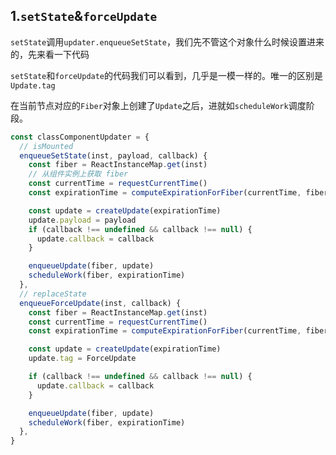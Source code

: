 ## 1.`setState`&`forceUpdate`

`setState`调用`updater.enqueueSetState`，我们先不管这个对象什么时候设置进来的，先来看一下代码

`setState`和`forceUpdate`的代码我们可以看到，几乎是一模一样的。唯一的区别是`Update.tag`

在当前节点对应的`Fiber`对象上创建了`Update`之后，进就如`scheduleWork`调度阶段。

```js
const classComponentUpdater = {
  // isMounted
  enqueueSetState(inst, payload, callback) {
    const fiber = ReactInstanceMap.get(inst)
    // 从组件实例上获取 fiber
    const currentTime = requestCurrentTime()
    const expirationTime = computeExpirationForFiber(currentTime, fiber)

    const update = createUpdate(expirationTime)
    update.payload = payload
    if (callback !== undefined && callback !== null) {
      update.callback = callback
    }

    enqueueUpdate(fiber, update)
    scheduleWork(fiber, expirationTime)
  },
  // replaceState
  enqueueForceUpdate(inst, callback) {
    const fiber = ReactInstanceMap.get(inst)
    const currentTime = requestCurrentTime()
    const expirationTime = computeExpirationForFiber(currentTime, fiber)

    const update = createUpdate(expirationTime)
    update.tag = ForceUpdate

    if (callback !== undefined && callback !== null) {
      update.callback = callback
    }

    enqueueUpdate(fiber, update)
    scheduleWork(fiber, expirationTime)
  },
}
```

